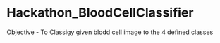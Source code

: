 # Hackathon_BloodCellClassifier

Objective - To Classigy given blodd cell image to the 4 defined classes
